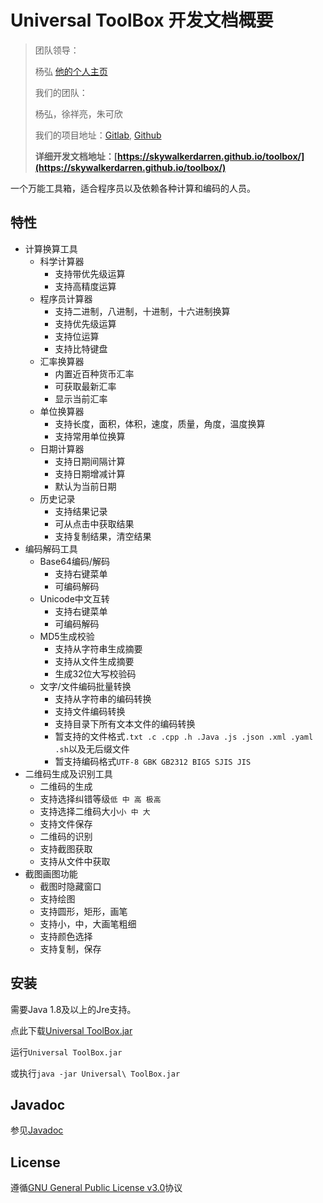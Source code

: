 # Universal ToolBox 开发文档概要

> 团队领导：
>
> 杨弘 [他的个人主页](skywalkerdarren.github.io)
>
> 我们的团队：
>
> 杨弘，徐祥亮，朱可欣
>
> 我们的项目地址：[Gitlab](https://gitlab.com/SkywalkerDarren/toolbox), [Github](https://github.com/SkywalkerDarren/toolbox)
>
> **详细开发文档地址：[https://skywalkerdarren.github.io/toolbox/](https://skywalkerdarren.github.io/toolbox/)**

一个万能工具箱，适合程序员以及依赖各种计算和编码的人员。

## 特性

- 计算换算工具
  - 科学计算器
    - 支持带优先级运算
    - 支持高精度运算
  - 程序员计算器
    - 支持二进制，八进制，十进制，十六进制换算
    - 支持优先级运算
    - 支持位运算
    - 支持比特键盘
  - 汇率换算器
    - 内置近百种货币汇率
    - 可获取最新汇率
    - 显示当前汇率
  - 单位换算器
    - 支持长度，面积，体积，速度，质量，角度，温度换算
    - 支持常用单位换算
  - 日期计算器
    - 支持日期间隔计算
    - 支持日期增减计算
    - 默认为当前日期
  - 历史记录
    - 支持结果记录
    - 可从点击中获取结果
    - 支持复制结果，清空结果
- 编码解码工具
  - Base64编码/解码
    - 支持右键菜单
    - 可编码解码
  - Unicode中文互转
    - 支持右键菜单
    - 可编码解码
  - MD5生成校验
    - 支持从字符串生成摘要
    - 支持从文件生成摘要
    - 生成32位大写校验码
  - 文字/文件编码批量转换
    - 支持从字符串的编码转换
    - 支持文件编码转换
    - 支持目录下所有文本文件的编码转换
    - 暂支持的文件格式`.txt .c .cpp .h .Java .js .json .xml .yaml .sh`以及无后缀文件
    - 暂支持编码格式`UTF-8 GBK GB2312 BIG5 SJIS JIS`
- 二维码生成及识别工具
  - 二维码的生成
  - 支持选择纠错等级`低 中 高 极高`
  - 支持选择二维码大小`小 中 大`
  - 支持文件保存
  - 二维码的识别
  - 支持截图获取
  - 支持从文件中获取
- 截图画图功能
  - 截图时隐藏窗口
  - 支持绘图
  - 支持圆形，矩形，画笔
  - 支持小，中，大画笔粗细
  - 支持颜色选择
  - 支持复制，保存

## 安装

需要Java 1.8及以上的Jre支持。

点此下载[Universal ToolBox.jar](https://raw.githubusercontent.com/SkywalkerDarren/toolbox/master/Release/Universal%20ToolBox.jar)

运行`Universal ToolBox.jar`

或执行`java -jar Universal\ ToolBox.jar`

## Javadoc

参见[Javadoc](https://skywalkerdarren.github.io/toolbox/javadoc/index.html)

## License

遵循[GNU General Public License v3.0](https://gitlab.com/SkywalkerDarren/toolbox/blob/master/LICENSE)协议